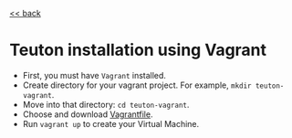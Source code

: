 [<< back](README.md)

# Teuton installation using Vagrant

* First, you must have `Vagrant` installed.
* Create directory for your vagrant project. For example, `mkdir teuton-vagrant`.
* Move into that directory: `cd teuton-vagrant`.
* Choose and download [Vagrantfile](../../install/vagrant).
* Run `vagrant up` to create your Virtual Machine.
